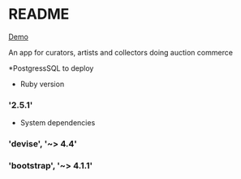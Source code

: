 # README

<a href="https://kiikigarden.herokuapp.com/">Demo</a>

An app for curators, artists and collectors doing auction commerce

*PostgressSQL to deploy

* Ruby version  
### '2.5.1'

* System dependencies 
### 'devise', '~> 4.4'
### 'bootstrap', '~> 4.1.1'

